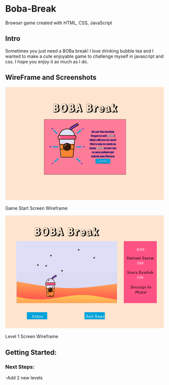 # Boba-Break
Browser game created with HTML, CSS, JavaScript

## Intro


Sometimes you just need a BOBa break! I love drinking bubble tea and I wanted to make a cute enjoyable game to challenge myself in javascript and css. I hope you enjoy it as much as I do. 

## WireFrame and Screenshots

![WireFrame Screenshot](/imgs/wireframe-startpage.png)

Game Start Screen Wireframe

![WireFrame Screenshot](/imgs/wireframe-lvl1.png)

Level 1 Screen Wireframe

## Getting Started:


### Next Steps:

-Add 2 new levels




